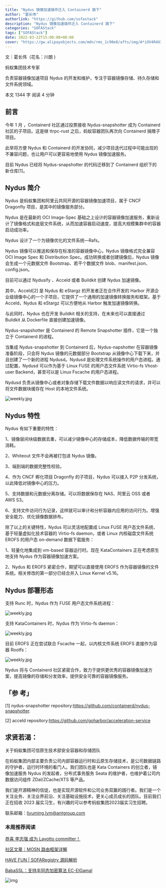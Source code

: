 ```yaml
---
title: "Nydus 镜像加速插件迁入 Containerd 旗下"
author: "葛长伟"
authorlink: "https://github.com/sofastack"
description: "Nydus 镜像加速插件迁入 Containerd 旗下"
categories: "SOFAStack"
tags: ["SOFAStack"]
date: 2022-03-22T15:00:00+08:00
cover: "https://gw.alipayobjects.com/mdn/rms_1c90e8/afts/img/A*iOV4R4U3YrgAAAAAAAAAAAAAARQnAQ"
---
```


文｜葛长伟（花名：川朗 )

蚂蚁集团技术专家

负责容器镜像加速项目 Nydus 的开发和维护，专注于容器镜像存储、持久存储和文件系统领域。

本文 1344 字 阅读 4 分钟

## 前言

今年 1 月 ，Containerd 社区通过投票接收 Nydus-snapshotter 成为 Containerd 社区的子项目。这是继 ttrpc-rust 之后，蚂蚁容器团队再次向 Containerd 捐赠子项目。

此举将方便 Nydus 和 Containerd 的开发协同，减少项目迭代过程中可能出现的不兼容问题，也让用户可以更容易地使用 Nydus 镜像加速服务。

目前 Nydus 已经将 Nydus-snapshotter 的代码迁移到了 Containerd 组织下的新仓库[1]。

## Nydus 简介

Nydus 是蚂蚁集团和阿里云共同开源的容器镜像加速项目，属于 CNCF Dragonfly 项目，是其中的镜像服务部分。

Nydus 是在最新的 OCI Image-Spec 基础之上设计的容器镜像加速服务，重新设计了镜像格式和底层文件系统，从而加速容器启动速度，提高大规模集群中的容器启动成功率。

Nydus 设计了一个为镜像优化的文件系统—Rafs。

Nydus 镜像可以推送和保存在标准的容器镜像中心，Nydus 镜像格式完全兼容 OCI Image Spec 和 Distribution Spec。成功转换或者创建镜像后，Nydus 镜像会生成一个元数据文件 Bootstrap、若干个数据文件 blob、manifest.json、config.json。

目前可以通过 Nydusify 、Acceld 或者 Buildkit 创建 Nydus 加速镜像。

其中，Acceld[2] 是 Nydus 和 eStargz 的开发者正在合作开发的 Harbor 开源企业级镜像中心的一个子项目，它提供了一个通用的加速镜像转换服务和框架。基于 Acceld，Nydus 和 eStargz 可以方便地从 Harbor 触发加速镜像转换。

与此同时，Nydus 也在开发 Buildkit 相关的支持，在未来也可以直接通过 Buildkit 从 Dockerfile 直接创建加速镜像。


Nydus-snapshotter 是 Containerd 的 Remote Snapshotter 插件，它是一个独立于 Containerd 的进程。

当集成 Nydus-snapshotter 到 Containerd 后，Nydus-napshotter 在容器镜像准备阶段，只会将 Nydus 镜像的元数据部分 Bootstrap 从镜像中心下载下来，并且创建了一个新的进程 Nydusd。Nydusd 是处理文件系统操作的用户态进程。通过配置，Nydusd 可以作为基于 Linux FUSE 的用户态文件系统 Virtio-fs Vhost-user Backend，甚至可以是 Linux Fscache 的用户态进程。

Nydusd 负责从镜像中心或者对象存储下载文件数据以响应读文件的请求，并可以将文件数据块缓存在 Host 的本地文件系统。

![weekly.jpg](https://gw.alipayobjects.com/mdn/rms_1c90e8/afts/img/A*WoD0QadciPEAAAAAAAAAAAAAARQnAQ)

## Nydus 特性

Nydus 有如下重要的特性：

1、镜像层间块级数据去重，可以减少镜像中心的存储成本，降低数据传输的带宽消耗。

2、Whiteout 文件不会再被打包进 Nydus 镜像。

3、端到端的数据完整性校验。

4、作为 CNCF 孵化项目 Dragonfly 的子项目，Nydus 可以接入 P2P 分发系统，以此降低对镜像中心的压力。

5、支持数据和元数据分离存储。可以将数据保存在 NAS、阿里云 OSS 或者 AWS S3。

6、支持文件访问行为记录，这样就可以审计和分析容器内应用的访问行为。增强安全能力、优化镜像数据排布。

除了以上的关键特性，Nydus 可以灵活地配置成 Linux FUSE 用户态文件系统、基于轻量虚拟化技术容器的 Virtio-fs daemon，或者 Linux 内核磁盘文件系统 EROFS 的用户态 on-demand 数据下载服务：

1、轻量化地集成到 vm-based 容器运行时。现在 KataContainers 正在考虑原生地支持 Nydus 作为容器镜像加速方案。

2、Nydus 和 EROFS 紧密合作，期望可以直接使用 EROFS 作为容器镜像的文件系统。相关修改的第一部分已经合并入 Linux Kernel v5.16。

## Nydus 部署形态

支持 Runc 时，Nydus 作为 FUSE 用户态文件系统进程：

![weekly.jpg](https://gw.alipayobjects.com/mdn/rms_1c90e8/afts/img/A*osChSKuvbQsAAAAAAAAAAAAAARQnAQ)

支持 KataContainers 时，Nydus 作为 Virtio-fs daemon：

![weekly.jpg](https://gw.alipayobjects.com/mdn/rms_1c90e8/afts/img/A*OhiJT60GYKUAAAAAAAAAAAAAARQnAQ)

目前 EROFS 正在尝试联合 Fscache 一起，以内核文件系统 EROFS 直接作为容器 Rootfs：

![weekly.jpg](https://gw.alipayobjects.com/mdn/rms_1c90e8/afts/img/A*jNQHQ6ViMiEAAAAAAAAAAAAAARQnAQ)

Nydus 将与 Containerd 社区紧密合作，致力于提供更优秀的容器镜像加速方案，提高镜像的存储和分发效率，提供安全可靠的容器镜像服务。

## 「参 考」

[1] nydus-snapshotter repository:https://github.com/containerd/nydus-snapshotter.

[2] acceld repository:https://github.com/goharbor/acceleration-service

## 求贤若渴：

关于蚂蚁集团可信原生技术部安全容器和存储团队

在蚂蚁集团内部主要负责公司内部容器运行时和云原生存储技术，是公司数据链路的守护者，运行时环境的看门人。我们团队也是 Kata Containers 的创立者，镜像加速服务 Nydus 的发起者，分布式事务服务 Seata 的维护者，也维护着公司内数据访问组件 ZDal/ZCache/XTS 等产品。

我们是开源精神的信徒，也是实现开源软件和公司业务双赢的践行者。我们是一个关注业务、关注业界前沿、关注基础设施技术，更关心成员成长的团队。目前我们正在招收 2023 届实习生，有兴趣的可以参考蚂蚁集团2023届实习生招聘。

联系邮箱：liyuming.lym@antgroup.com

### 本周推荐阅读  

[恭喜 李志强 成为 Layotto committer！](https://mp.weixin.qq.com/s?__biz=MzUzMzU5Mjc1Nw==&mid=2247503983&idx=1&sn=853b65c3fdc213cc85f510dba463b84c&chksm=faa33fb5cdd4b6a3da2921ae51022910413f5e589024d620c4de5abe29deacc90eca52e8e5e2&scene=21)

[社区文章｜MOSN 路由框架详解](https://mp.weixin.qq.com/s?__biz=MzUzMzU5Mjc1Nw==&mid=2247503655&idx=1&sn=dfb174aa2c09e65505c738e5105618ba&chksm=faa320fdcdd4a9eb65036678ea1507578ed639435b7ca8c670202dc2a7597614984d9c4d11aa&scene=21)

[HAVE FUN | SOFARegistry 源码解析](https://mp.weixin.qq.com/s?__biz=MzUzMzU5Mjc1Nw==&mid=2247502760&idx=1&sn=2980bf857055853220934944c42fd2af&chksm=faa32472cdd4ad641cb062e0c3bb5ec5b46dafba1ea25b19d774ebdac2704ae610994511874b&scene=21)

[BabaSSL：支持半同态加密算法 EC-ElGamal](https://mp.weixin.qq.com/s?__biz=MzUzMzU5Mjc1Nw==&mid=2247502645&idx=1&sn=efb490d530f4254a8b12dff89714ace7&chksm=faa324efcdd4adf9119222551a407da68e388fd1b3f652fc034860fee9d687311e2136bbd28c&scene=21)

![img](https://gw.alipayobjects.com/mdn/rms_1c90e8/afts/img/A*8G5NRZ7UEToAAAAAAAAAAAAAARQnAQ) 

